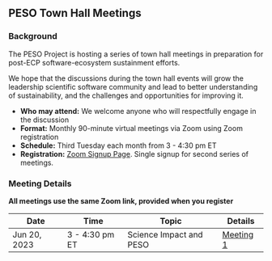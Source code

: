 ## PESO Town Hall Meetings

### Background

The PESO Project is hosting a series of town hall meetings in preparation for post-ECP software-ecosystem sustainment efforts.

We hope that the discussions during the town hall events will grow the leadership scientific software community and lead to better understanding of sustainability, and the challenges and opportunities for improving it.

- **Who may attend:** We welcome anyone who will respectfully engage in the discussion
- **Format:** Monthly 90-minute virtual meetings via Zoom using Zoom registration
- **Schedule:** Third Tuesday each month from 3 - 4:30 pm ET
- **Registration:** [Zoom Signup Page]().  Single signup for second series of meetings.

### Meeting Details 

**All meetings use the same Zoom link, provided when you register**

| Date | Time | Topic | Details |
|------|------|-------|---------|
| Jun 20, 2023| 3 - 4:30 pm ET | Science Impact and PESO | [Meeting 1](Meetings/Meeting1.md)